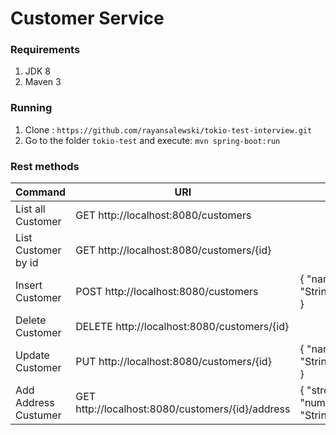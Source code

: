 # Customer Service

### Requirements

1. JDK 8
1. Maven 3

### Running

1. Clone : `https://github.com/rayansalewski/tokio-test-interview.git`
1. Go to the folder `tokio-test` and execute: `mvn spring-boot:run`

### Rest methods

| Command | URI | JSON |
| --- | --- | --- |
| List all Customer | GET http://localhost:8080/customers |
| List Customer by id | GET http://localhost:8080/customers/{id} |
| Insert Customer | POST http://localhost:8080/customers | { "name": "String","email":"String" }
| Delete Customer | DELETE http://localhost:8080/customers/{id} |
| Update Customer | PUT http://localhost:8080/customers/{id} | { "name": "String","email":"String" }
| Add Address Custumer | GET http://localhost:8080/customers/{id}/address | { "street" : "String", "number" : int, "state" : "String" }




